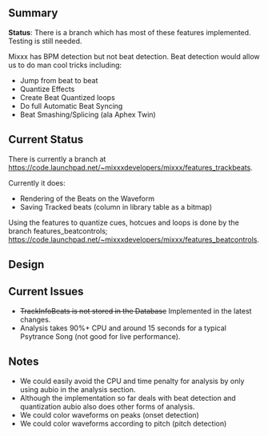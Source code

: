 ## Summary

**Status**: There is a branch which has most of these features
implemented. Testing is still needed.

Mixxx has BPM detection but not beat detection. Beat detection would
allow us to do man cool tricks including:

  - Jump from beat to beat
  - Quantize Effects
  - Create Beat Quantized loops
  - Do full Automatic Beat Syncing
  - Beat Smashing/Splicing (ala Aphex Twin)

## Current Status

There is currently a branch at
<https://code.launchpad.net/~mixxxdevelopers/mixxx/features_trackbeats>.

Currently it does:

  - Rendering of the Beats on the Waveform
  - Saving Tracked beats (column in library table as a bitmap)

Using the features to quantize cues, hotcues and loops is done by the
branch features\_beatcontrols;
<https://code.launchpad.net/~mixxxdevelopers/mixxx/features_beatcontrols>.

## Design

## Current Issues

  - ~~TrackInfoBeats is not stored in the Database~~ Implemented in the
    latest changes.
  - Analysis takes 90%+ CPU and around 15 seconds for a typical
    Psytrance Song (not good for live performance).

## Notes

  - We could easily avoid the CPU and time penalty for analysis by only
    using aubio in the analysis section.
  - Although the implementation so far deals with beat detection and
    quantization aubio also does other forms of analysis.
  - We could color waveforms on peaks (onset detection)
  - We could color waveforms according to pitch (pitch detection)

